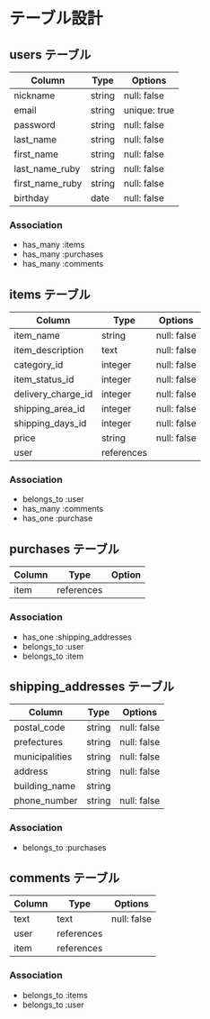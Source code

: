# テーブル設計

## users テーブル

| Column          | Type   |  Options     |
|-----------------|--------|--------------|
| nickname        | string | null: false  |
| email           | string | unique: true |
| password        | string | null: false  |
| last_name       | string | null: false  |
| first_name      | string | null: false  |
| last_name_ruby  | string | null: false  |
| first_name_ruby | string | null: false  |
| birthday        | date   | null: false  |

### Association

- has_many :items
- has_many :purchases
- has_many :comments

## items テーブル

| Column             | Type           |  Options    |
|--------------------|----------------|-------------|
| item_name          | string         | null: false |
| item_description   | text           | null: false |
| category_id        | integer        | null: false |
| item_status_id     | integer        | null: false |
| delivery_charge_id | integer        | null: false |
| shipping_area_id   | integer        | null: false |
| shipping_days_id   | integer        | null: false |
| price              | string         | null: false |
| user               | references     |             |

### Association

- belongs_to :user
- has_many :comments
- has_one :purchase

## purchases テーブル

| Column          | Type       | Option      |
|-----------------|------------|-------------|
| item            | references |             |

### Association

- has_one :shipping_addresses
- belongs_to :user
- belongs_to :item

## shipping_addresses テーブル

| Column         | Type   | Options     |
|----------------|--------|-------------|
| postal_code    | string | null: false |
| prefectures    | string | null: false |
| municipalities | string | null: false |
| address        | string | null: false |
| building_name  | string |             |
| phone_number   | string | null: false |

### Association

- belongs_to :purchases

## comments テーブル

| Column | Type       | Options     |
|--------|------------|-------------|
| text   | text       | null: false |
| user   | references |             |
| item   | references |             |

### Association

- belongs_to :items
- belongs_to :user
